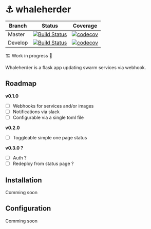 # ⚓️ whaleherder

| Branch  | Status | Coverage |
| --- | --- | --- |
| Master | [![Build Status](https://travis-ci.org/etienne-napoleone/whaleherder.svg?branch=master)](https://travis-ci.org/etienne-napoleone/whaleherder) | [![codecov](https://codecov.io/gh/etienne-napoleone/whaleherder/branch/master/graph/badge.svg)](https://codecov.io/gh/etienne-napoleone/whaleherder) |
| Develop | [![Build Status](https://travis-ci.org/etienne-napoleone/whaleherder.svg?branch=develop)](https://travis-ci.org/etienne-napoleone/whaleherder) | [![codecov](https://codecov.io/gh/etienne-napoleone/whaleherder/branch/develop/graph/badge.svg)](https://codecov.io/gh/etienne-napoleone/whaleherder) |

🏗 Work in progress 🚧

Whaleherder is a flask app updating swarm services via webhook.

## Roadmap

**v0.1.0**

 - [ ] Webhooks for services and/or images
 - [ ] Notifications via slack
 - [ ] Configurable via a single toml file

**v0.2.0**

 - [ ] Toggleable simple one page status
 
**v0.3.0 ?**

 - [ ] Auth ?
 - [ ] Redeploy from status page ?

## Installation

Comming soon

## Configuration

Comming soon
